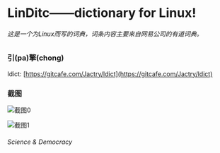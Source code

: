 LinDitc——dictionary for Linux!
===============================

###### 这是一个为Linux而写的词典，词条内容主要来自网易公司的有道词典。

### 引(pa)擎(chong)

ldict: [https://gitcafe.com/Jactry/ldict](https://gitcafe.com/Jactry/ldict)

### 截图

![截图0](http://gitcafe.com/Jactry/LinDict/raw/master/images/image0.png)

![截图1](http://gitcafe.com/Jactry/LinDict/raw/master/images/image1.png)


###### Science & Democracy
